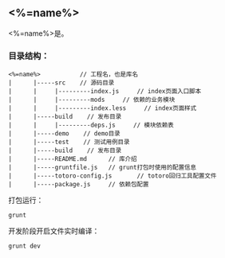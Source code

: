 ## <%=name%>

<%=name%>是。


### 目录结构：

    <%=name%>           // 工程名，也是库名
    |      |-----src    // 源码目录
    |      |     |---------index.js     // index页面入口脚本
    |      |     |---------mods     // 依赖的业务模块
    |      |     |---------index.less     // index页面样式
    |      |-----build    // 发布目录
    |      |     |---------deps.js     // 模块依赖表
    |      |-----demo    // demo目录
    |      |-----test    // 测试用例目录
    |      |-----build    // 发布目录
    |      |-----README.md      // 库介绍
    |      |-----gruntfile.js   // grunt打包时使用的配置信息
    |      |-----totoro-config.js       // totoro回归工具配置文件
    |      |-----package.js     // 依赖包配置


打包运行：

    grunt

开发阶段开启文件实时编译：

    grunt dev
